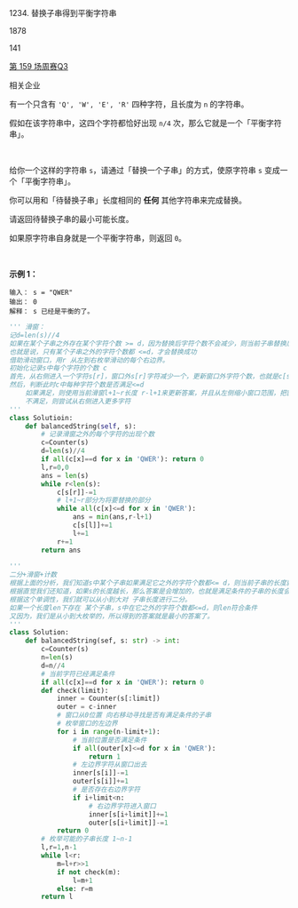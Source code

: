 1234. 替换子串得到平衡字符串

1878

141

[第 159 场周赛](https://leetcode.cn/contest/weekly-contest-159)[Q3](https://leetcode.cn/contest/weekly-contest-159/problems/replace-the-substring-for-balanced-string)

相关企业

有一个只含有 `'Q', 'W', 'E', 'R'` 四种字符，且长度为 `n` 的字符串。

假如在该字符串中，这四个字符都恰好出现 `n/4` 次，那么它就是一个「平衡字符串」。

 

给你一个这样的字符串 `s`，请通过「替换一个子串」的方式，使原字符串 `s` 变成一个「平衡字符串」。

你可以用和「待替换子串」长度相同的 **任何** 其他字符串来完成替换。

请返回待替换子串的最小可能长度。

如果原字符串自身就是一个平衡字符串，则返回 `0`。

 

**示例 1：**

```
输入： s = "QWER"
输出： 0
解释： s 已经是平衡的了。
```

```py
''' 滑窗：
记d=len(s)//4  
如果在某个子串之外存在某个字符个数 >= d，因为替换后字符个数不会减少，则当前子串替换后不能满足 QWER字符个数都等于d
也就是说，只有某个子串之外的字符个数都 <=d，才会替换成功
借助滑动窗口，用r 从左到右枚举滑动的每个右边界。
初始化记录s中每个字符的个数 c
首先，从右侧进入一个字符s[r]，窗口外s[r]字符减少一个，更新窗口外字符个数，也就是c[s[r]]-=1
然后，判断此时c中每种字符个数是否满足<=d
    如果满足，则使用当前滑窗l+1~r长度 r-l+1来更新答案，并且从左侧缩小窗口范围，把窗口左侧字符s[l]踢出窗口,判断是否仍然满足...一直到不满足条件。
    不满足，则尝试从右侧进入更多字符
'''
class Solutioin:
    def balancedString(self, s):
        # 记录滑窗之外的每个字符的出现个数
        c=Counter(s)
        d=len(s)//4
        if all(c[x]==d for x in 'QWER'): return 0
        l,r=0,0
        ans = len(s)
        while r<len(s):
            c[s[r]]-=1
            # l+1~r部分为将要替换的部分
            while all(c[x]<=d for x in 'QWER'):
                ans = min(ans,r-l+1)
                c[s[l]]+=1
                l+=1
            r+=1
        return ans
        
'''
二分+滑窗+计数
根据上面的分析，我们知道s中某个子串如果满足它之外的字符个数都<= d，则当前子串的长度就是满足条件的 一个答案
根据直觉我们还知道，如果s的长度越长，那么答案是会增加的，也就是满足条件的子串的长度会随着s的增加而增加
根据这个单调性，我们就可以从小到大对 子串长度进行二分。
如果一个长度len下存在 某个子串，s中在它之外的字符个数都<=d，则len符合条件
又因为，我们是从小到大枚举的，所以得到的答案就是最小的答案了。
'''
class Solution:
    def balancedString(sef, s: str) -> int:
        c=Counter(s)
        n=len(s)
        d=n//4
        # 当前字符已经满足条件
        if all(c[x]==d for x in 'QWER'): return 0
        def check(limit):
            inner = Counter(s[:limit])
            outer = c-inner
            # 窗口从0位置 向右移动寻找是否有满足条件的子串
            # 枚举窗口的左边界
            for i in range(n-limit+1):
                # 当前位置是否满足条件
                if all(outer[x]<=d for x in 'QWER'):
                    return 1
                # 左边界字符从窗口出去
                inner[s[i]]-=1
                outer[s[i]]+=1
                # 是否存在右边界字符
                if i+limit<n:
                    # 右边界字符进入窗口
                    inner[s[i+limit]]+=1
                    outer[s[i+limit]]-=1
            return 0
        # 枚举可能的子串长度 1~n-1
        l,r=1,n-1
        while l<r:
            m=l+r>>1
            if not check(m):
                l=m+1
            else: r=m
        return l

```